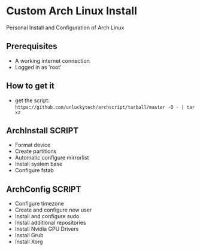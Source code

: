 # Custom Arch Linux Install

Personal Install and Configuration of Arch Linux

## Prerequisites

- A working internet connection
- Logged in as 'root'

## How to get it

- get the script: ` https://github.com/unluckytech/archscript/tarball/master -O - | tar xz `


## ArchInstall SCRIPT
- Format device
- Create partitions
- Automatic configure mirrorlist
- Install system base
- Configure fstab

## ArchConfig SCRIPT
- Configure timezone
- Create and configure new user
- Install and configure sudo
- Install additional repositories
- Install Nvidia GPU Drivers
- Install Grub
- Install Xorg
